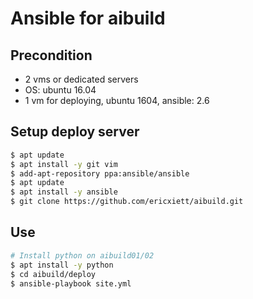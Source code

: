# Ansible for aibuild

## Precondition
* 2 vms or dedicated servers
* OS: ubuntu 16.04
* 1 vm for deploying, ubuntu 1604, ansible: 2.6

## Setup deploy server
``` bash
$ apt update
$ apt install -y git vim
$ add-apt-repository ppa:ansible/ansible
$ apt update
$ apt install -y ansible
$ git clone https://github.com/ericxiett/aibuild.git
```

## Use
``` bash
# Install python on aibuild01/02
$ apt install -y python
$ cd aibuild/deploy
$ ansible-playbook site.yml
```
